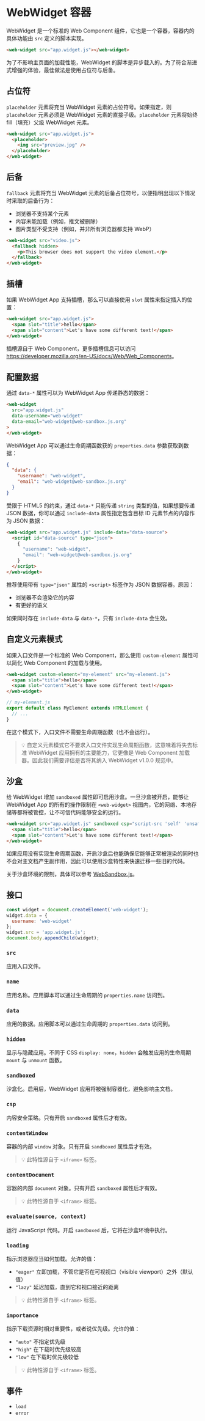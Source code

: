 # WebWidget 容器

WebWidget 是一个标准的 Web Component 组件，它也是一个容器，容器内的具体功能由 `src` 定义的脚本实现。

```html
<web-widget src="app.widget.js"></web-widget>
```

为了不影响主页面的加载性能，WebWidget 的脚本是异步载入的。为了符合渐进式增强的体验，最佳做法是使用占位符与后备。

## 占位符

`placeholder` 元素将充当 WebWidget 元素的占位符号。如果指定，则 `placeholder` 元素必须是 WebWidget 元素的直接子级。`placeholder` 元素将始终 fill（填充）父级 WebWidget 元素。

```html
<web-widget src="app.widget.js">
  <placeholder>
    <img src="preview.jpg" />
  </placeholder>
</web-widget>
```

## 后备

`fallback` 元素将充当 WebWidget 元素的后备占位符号，以便指明出现以下情况时采取的后备行为：

* 浏览器不支持某个元素
* 内容未能加载（例如，推文被删除）
* 图片类型不受支持（例如，并非所有浏览器都支持 WebP）

```html
<web-widget src="video.js">
  <fallback hidden>
    <p>This browser does not support the video element.</p>
  </fallback>
</web-widget>
```

## 插槽

如果 WebWidget App 支持插槽，那么可以直接使用 `slot` 属性来指定插入的位置：

```html
<web-widget src="app.widget.js">
  <span slot="title">hello</span>
  <span slot="content">Let's have some different text!</span>
</web-widget>
```

插槽源自于 Web Component，更多插槽信息可以访问 <https://developer.mozilla.org/en-US/docs/Web/Web_Components>。

## 配置数据

通过 `data-*` 属性可以为 WebWidget App 传递静态的数据：

```html
<web-widget
  src="app.widget.js"
  data-username="web-widget"
  data-email="web-widget@web-sandbox.js.org"
>
</web-widget>
```

WebWidget App 可以通过生命周期函数获的 `properties.data` 参数获取到数据：

```json
{
  "data": {
    "username": "web-widget",
    "email": "web-widget@web-sandbox.js.org"
  }
}
```

受限于 HTML5 的约束，通过 `data-*` 只能传递 `string` 类型的值，如果想要传递 JSON 数据，你可以通过 `include-data` 属性指定包含目标 ID 元素节点的内容作为 JSON 数据：

```html
<web-widget src="app.widget.js" include-data="data-source">
  <script id="data-source" type="json">
    {
      "username": "web-widget",
      "email": "web-widget@web-sandbox.js.org"
    }
  </script>
</web-widget>
```

推荐使用带有 `type="json"` 属性的 `<script>` 标签作为 JSON 数据容器。原因：

* 浏览器不会渲染它的内容
* 有更好的语义

如果同时存在 `include-data` 与 `data-*`，只有 `include-data` 会生效。

## 自定义元素模式

如果入口文件是一个标准的 Web Component，那么使用 `custom-element` 属性可以简化 Web Component 的加载与使用。

```html
<web-widget custom-element="my-element" src="my-element.js">
  <span slot="title">hello</span>
  <span slot="content">Let's have some different text!</span>
</web-widget>
```

```js
// my-element.js
export default class MyElement extends HTMLElement {
  // ...
}
```

在这个模式下，入口文件不需要生命周期函数（也不会运行）。 

> 💡 自定义元素模式它不要求入口文件实现生命周期函数，这意味着将失去标准 WebWidget 应用拥有的主要能力，它更像是 Web Component 加载器。因此我们需要评估是否将其纳入 WebWidget v1.0.0 规范中。

## 沙盒

给 WebWidget 增加 `sandboxed` 属性即可启用沙盒。一旦沙盒被开启，能够让 WebWidget App 的所有的操作限制在 `<web-widget>` 视图内，它的网络、本地存储等都将被管控，让不可信代码能够安全的运行。

```html
<web-widget src="app.widget.js" sandboxed csp="script-src 'self' 'unsafe-inline' 'unsafe-eval' cdn.jsdelivr.net;">
  <span slot="title">hello</span>
  <span slot="content">Let's have some different text!</span>
</web-widget>
```

如果应用没有实现生命周期函数，开启沙盒后也能确保它能够正常被渲染的同时也不会对主文档产生副作用，因此可以使用沙盒特性来快速迁移一些旧的代码。

关于沙盒环境的限制，具体可以参考 [WebSandbox.js](https://web-sandbox.org.js)。

## 接口

```js
const widget = document.createElement('web-widget');
widget.data = {
  username: 'web-widget'
};
widget.src = 'app.widget.js';
document.body.appendChild(widget);
```

### `src`

应用入口文件。

### `name`

应用名称。应用脚本可以通过生命周期的 `properties.name` 访问到。

### `data`

应用的数据。应用脚本可以通过生命周期的 `properties.data` 访问到。

### `hidden`

显示与隐藏应用。不同于 CSS `display: none`，`hidden` 会触发应用的生命周期 `mount` 与 `unmount` 函数。

### `sandboxed`

沙盒化。启用后，WebWidget 应用将被强制容器化，避免影响主文档。

### `csp`

内容安全策略。只有开启 `sandboxed` 属性后才有效。

### `contentWindow`

容器的内部 `window` 对象。只有开启 `sandboxed` 属性后才有效。

> 💡 此特性源自于 `<iframe>` 标签。

### `contentDocument`

容器的内部 `document` 对象。只有开启 `sandboxed` 属性后才有效。

> 💡 此特性源自于 `<iframe>` 标签。

### `evaluate(source, context)`

运行 JavaScript 代码。开启 `sandboxed` 后，它将在沙盒环境中执行。

### `loading`

指示浏览器应当如何加载。允许的值：

* `"eager"` 立即加载，不管它是否在可视视口（visible viewport）之外（默认值）
* `"lazy"` 延迟加载，直到它和视口接近的距离

> 💡 此特性源自于 `<iframe>` 标签。

### `importance`

指示下载资源时相对重要性，或者说优先级。允许的值：

* `"auto"` 不指定优先级
* `"high"` 在下载时优先级较高
* `"low"` 在下载时优先级较低

> 💡 此特性源自于 `<iframe>` 标签。

## 事件

* `load`
* `error`
